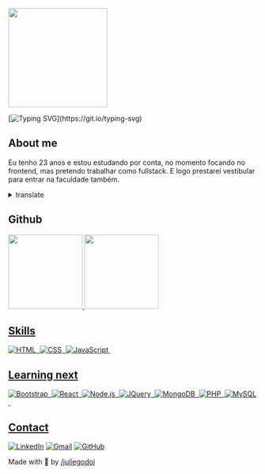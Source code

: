 <img height="200" src="https://i.imgur.com/4x4MCd7.png">

[![Typing SVG](https://readme-typing-svg.demolab.com?font=Fira+Code&size=30&duration=1000&pause=1000&color=1C75DD&width=435&lines=Ol%C3%A1!;Hello!;Eu+sou+a+Julie.;I'm+Julie.;Prazer+em+te+conhecer.;Nice+to+meet+you.)](https://git.io/typing-svg)
  
## About me
Eu tenho 23 anos e estou estudando por conta, no momento focando no frontend, mas pretendo trabalhar como fullstack. E logo prestarei vestibular para entrar na faculdade também. 
<details align="left">
  <summary>translate</summary> 
  I'm 23 years old and I'm studying on my own, at the moment focusing on frontend, but I intend to work as fullstack. And soon I will take the entrance exam to enter college as well. 
</details>

## Github
<div>
  <a href="https://github.com/juliegodoi">
  <img height="150em" src="https://github-readme-stats.vercel.app/api?username=juliegodoi&show_icons=true&theme=transparent&include_all_commits=true&count_private=true"/>
  <img height="150em" src="https://github-readme-stats.vercel.app/api/top-langs/?username=juliegodoi&layout=compact&langs_count=6&theme=transparent"/>
</div>

## Skills
![HTML](https://img.shields.io/badge/HTML-1C75DD?style=for-the-badge&logo=html5&logoColor=white)&nbsp;
![CSS](https://img.shields.io/badge/CSS-1C75DD?&style=for-the-badge&logo=css3&logoColor=white)&nbsp;
![JavaScript](https://img.shields.io/badge/JavaScript-1C75DD?style=for-the-badge&logo=javascript&logoColor=white)&nbsp;

## Learning next
![Bootstrap](https://img.shields.io/badge/Bootstrap-1C75DD?style=for-the-badge&logo=bootstrap&logoColor=white)&nbsp;
![React](https://img.shields.io/badge/React-1C75DD?style=for-the-badge&logo=react&logoColor=white)&nbsp;
![Node.js](https://img.shields.io/badge/Node.js-1C75DD?style=for-the-badge&logo=node.js&logoColor=white)&nbsp;
![JQuery](https://img.shields.io/badge/JQuery-1C75DD?style=for-the-badge&logo=jquery&logoColor=white)&nbsp;
![MongoDB](https://img.shields.io/badge/MongoDB-1C75DD?style=for-the-badge&logo=mongodb&logoColor=white)&nbsp;
![PHP](https://img.shields.io/badge/PHP-1C75DD?style=for-the-badge&logo=php&logoColor=white)&nbsp;
![MySQL](https://img.shields.io/badge/MySQL-1C75DD?style=for-the-badge&logo=mysql&logoColor=white)&nbsp;


## Contact
[![LinkedIn](https://img.shields.io/badge/LinkedIn-0077B5?&logo=linkedin&logoColor=white)](https://www.linkedin.com/in/juliegodoi/)
[![Gmail](https://img.shields.io/badge/Gmail-0077B5?&logo=gmail&logoColor=white)](juliegodoi@gmail.com)
[![GitHub](https://img.shields.io/badge/GitHub-0077B5?&logo=github&logoColor=white)](https://github.com/juliegodoi)
<br>

Made with 💙 by <a href="https://github.com/juliegodoi">/juliegodoi</a>
